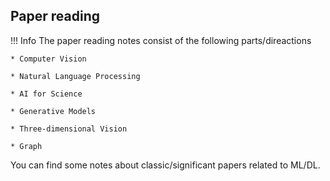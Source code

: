 ## Paper reading
!!! Info
    The paper reading notes consist of the following parts/direactions
    
    * Computer Vision

    * Natural Language Processing

    * AI for Science

    * Generative Models

    * Three-dimensional Vision
    
    * Graph

You can find some notes about classic/significant papers related to ML/DL. 



